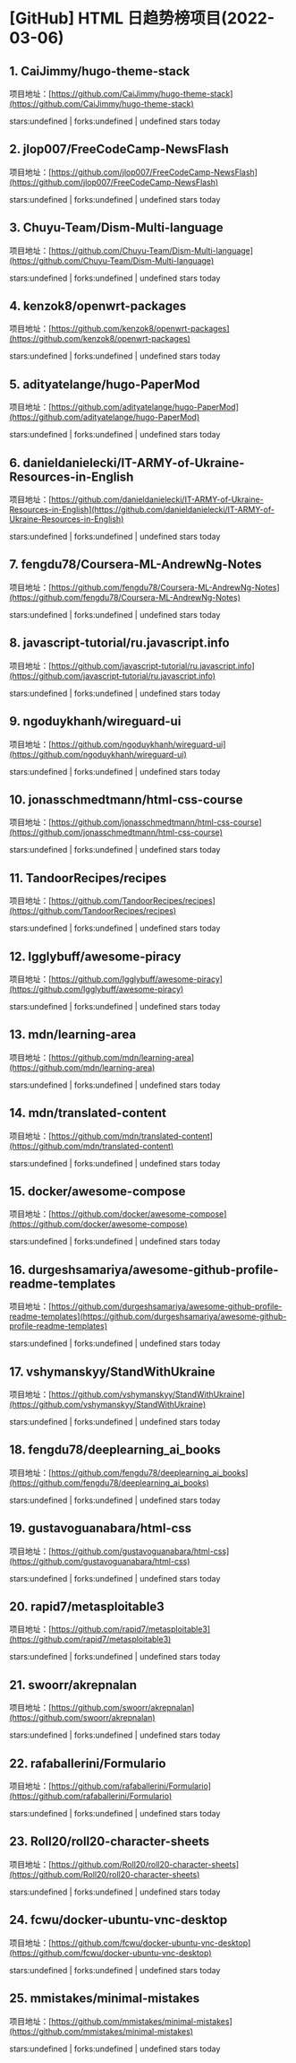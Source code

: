 # [GitHub] HTML 日趋势榜项目(2022-03-06)

## 1. CaiJimmy/hugo-theme-stack 

项目地址：[https://github.com/CaiJimmy/hugo-theme-stack](https://github.com/CaiJimmy/hugo-theme-stack)

stars:undefined | forks:undefined | undefined stars today 



## 2. jlop007/FreeCodeCamp-NewsFlash 

项目地址：[https://github.com/jlop007/FreeCodeCamp-NewsFlash](https://github.com/jlop007/FreeCodeCamp-NewsFlash)

stars:undefined | forks:undefined | undefined stars today 



## 3. Chuyu-Team/Dism-Multi-language 

项目地址：[https://github.com/Chuyu-Team/Dism-Multi-language](https://github.com/Chuyu-Team/Dism-Multi-language)

stars:undefined | forks:undefined | undefined stars today 



## 4. kenzok8/openwrt-packages 

项目地址：[https://github.com/kenzok8/openwrt-packages](https://github.com/kenzok8/openwrt-packages)

stars:undefined | forks:undefined | undefined stars today 



## 5. adityatelange/hugo-PaperMod 

项目地址：[https://github.com/adityatelange/hugo-PaperMod](https://github.com/adityatelange/hugo-PaperMod)

stars:undefined | forks:undefined | undefined stars today 



## 6. danieldanielecki/IT-ARMY-of-Ukraine-Resources-in-English 

项目地址：[https://github.com/danieldanielecki/IT-ARMY-of-Ukraine-Resources-in-English](https://github.com/danieldanielecki/IT-ARMY-of-Ukraine-Resources-in-English)

stars:undefined | forks:undefined | undefined stars today 



## 7. fengdu78/Coursera-ML-AndrewNg-Notes 

项目地址：[https://github.com/fengdu78/Coursera-ML-AndrewNg-Notes](https://github.com/fengdu78/Coursera-ML-AndrewNg-Notes)

stars:undefined | forks:undefined | undefined stars today 



## 8. javascript-tutorial/ru.javascript.info 

项目地址：[https://github.com/javascript-tutorial/ru.javascript.info](https://github.com/javascript-tutorial/ru.javascript.info)

stars:undefined | forks:undefined | undefined stars today 



## 9. ngoduykhanh/wireguard-ui 

项目地址：[https://github.com/ngoduykhanh/wireguard-ui](https://github.com/ngoduykhanh/wireguard-ui)

stars:undefined | forks:undefined | undefined stars today 



## 10. jonasschmedtmann/html-css-course 

项目地址：[https://github.com/jonasschmedtmann/html-css-course](https://github.com/jonasschmedtmann/html-css-course)

stars:undefined | forks:undefined | undefined stars today 



## 11. TandoorRecipes/recipes 

项目地址：[https://github.com/TandoorRecipes/recipes](https://github.com/TandoorRecipes/recipes)

stars:undefined | forks:undefined | undefined stars today 



## 12. Igglybuff/awesome-piracy 

项目地址：[https://github.com/Igglybuff/awesome-piracy](https://github.com/Igglybuff/awesome-piracy)

stars:undefined | forks:undefined | undefined stars today 



## 13. mdn/learning-area 

项目地址：[https://github.com/mdn/learning-area](https://github.com/mdn/learning-area)

stars:undefined | forks:undefined | undefined stars today 



## 14. mdn/translated-content 

项目地址：[https://github.com/mdn/translated-content](https://github.com/mdn/translated-content)

stars:undefined | forks:undefined | undefined stars today 



## 15. docker/awesome-compose 

项目地址：[https://github.com/docker/awesome-compose](https://github.com/docker/awesome-compose)

stars:undefined | forks:undefined | undefined stars today 



## 16. durgeshsamariya/awesome-github-profile-readme-templates 

项目地址：[https://github.com/durgeshsamariya/awesome-github-profile-readme-templates](https://github.com/durgeshsamariya/awesome-github-profile-readme-templates)

stars:undefined | forks:undefined | undefined stars today 



## 17. vshymanskyy/StandWithUkraine 

项目地址：[https://github.com/vshymanskyy/StandWithUkraine](https://github.com/vshymanskyy/StandWithUkraine)

stars:undefined | forks:undefined | undefined stars today 



## 18. fengdu78/deeplearning_ai_books 

项目地址：[https://github.com/fengdu78/deeplearning_ai_books](https://github.com/fengdu78/deeplearning_ai_books)

stars:undefined | forks:undefined | undefined stars today 



## 19. gustavoguanabara/html-css 

项目地址：[https://github.com/gustavoguanabara/html-css](https://github.com/gustavoguanabara/html-css)

stars:undefined | forks:undefined | undefined stars today 



## 20. rapid7/metasploitable3 

项目地址：[https://github.com/rapid7/metasploitable3](https://github.com/rapid7/metasploitable3)

stars:undefined | forks:undefined | undefined stars today 



## 21. swoorr/akrepnalan 

项目地址：[https://github.com/swoorr/akrepnalan](https://github.com/swoorr/akrepnalan)

stars:undefined | forks:undefined | undefined stars today 



## 22. rafaballerini/Formulario 

项目地址：[https://github.com/rafaballerini/Formulario](https://github.com/rafaballerini/Formulario)

stars:undefined | forks:undefined | undefined stars today 



## 23. Roll20/roll20-character-sheets 

项目地址：[https://github.com/Roll20/roll20-character-sheets](https://github.com/Roll20/roll20-character-sheets)

stars:undefined | forks:undefined | undefined stars today 



## 24. fcwu/docker-ubuntu-vnc-desktop 

项目地址：[https://github.com/fcwu/docker-ubuntu-vnc-desktop](https://github.com/fcwu/docker-ubuntu-vnc-desktop)

stars:undefined | forks:undefined | undefined stars today 



## 25. mmistakes/minimal-mistakes 

项目地址：[https://github.com/mmistakes/minimal-mistakes](https://github.com/mmistakes/minimal-mistakes)

stars:undefined | forks:undefined | undefined stars today 



